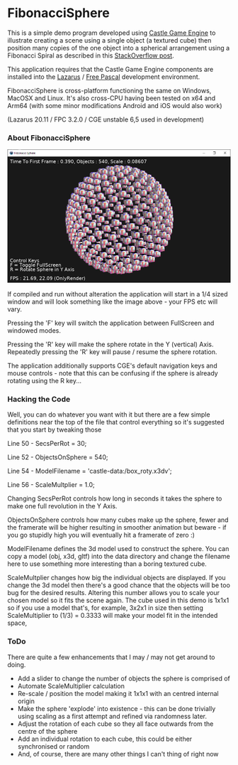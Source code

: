 # FibonacciSphere

This is a simple demo program developed using [Castle Game Engine](https://github.com/castle-engine/castle-engine) to illustrate creating a scene using a single object (a textured cube) then position many copies of the one object into a spherical arrangement using a Fibonacci Spiral as described in this [StackOverflow post](https://stackoverflow.com/questions/9600801/evenly-distributing-n-points-on-a-sphere).

This application requires that the Castle Game Engine components are installed into the [Lazarus](https://www.lazarus-ide.org/) / [Free Pascal](https://www.freepascal.org/) development environment.

FibonacciSphere is cross-platform functioning the same on Windows, MacOSX and Linux. It's also cross-CPU having been tested on x64 and Arm64 (with some minor modifications Android and iOS would also work)

(Lazarus 20.11 / FPC 3.2.0 / CGE unstable 6,5 used in development)

### About FibonacciSphere

![](img/screenshot.png)



If compiled and run without alteration the application will start in a 1/4 sized window and will look something like the image above - your FPS etc will vary.

Pressing the 'F' key will switch the application between FullScreen and windowed modes.

Pressing the 'R' key will make the sphere rotate in the Y (vertical) Axis. Repeatedly pressing the 'R' key will pause / resume the sphere rotation.

The application additionally supports CGE's default navigation keys and mouse controls - note that this can be confusing if the sphere is already rotating using the R key...

### Hacking the Code

Well, you can do whatever you want with it but there are a few simple definitions near the top of the file that control everything so it's suggested that you start by tweaking those

Line 50 - SecsPerRot = 30;

Line 52 - ObjectsOnSphere = 540;

Line 54 - ModelFilename = 'castle-data:/box_roty.x3dv';

Line 56 - ScaleMultplier = 1.0;

Changing SecsPerRot controls how long in seconds it takes the sphere to make one full revolution in the Y Axis. 

ObjectsOnSphere controls how many cubes make up the sphere, fewer and the framerate will be higher resulting in smoother animation but beware - if you go stupidly high you will eventually hit a framerate of zero :)

ModelFilename defines the 3d model used to construct the sphere. You can copy a model (obj, x3d, gltf) into the data directory and change the filename here to use something more interesting than a boring textured cube.

ScaleMultplier changes how big the individual objects are displayed. If you change the 3d model then there's a good chance that the objects will be too bug for the desired results. Altering this number allows you to scale your chosen model so it fits the scene again. The cube used in this demo is 1x1x1 so if you use a model that's, for example, 3x2x1 in size then setting ScaleMultiplier to (1/3) = 0.3333 will make your model fit in the intended space,

### ToDo

There are quite a few enhancements that I may / may not get around to doing.

- Add a slider to change the number of objects the sphere is comprised of
- Automate ScaleMultiplier calculation
- Re-scale / position the model making it 1x1x1 with an centred internal origin
- Make the sphere 'explode' into existence - this can be done trivially using scaling as a first attempt and refined via randomness later.
- Adjust the rotation of each cube so they all face outwards from the centre of the sphere
- Add an individual rotation to each cube, this could be either synchronised or random
- And, of course, there are many other things I can't thing of right now





